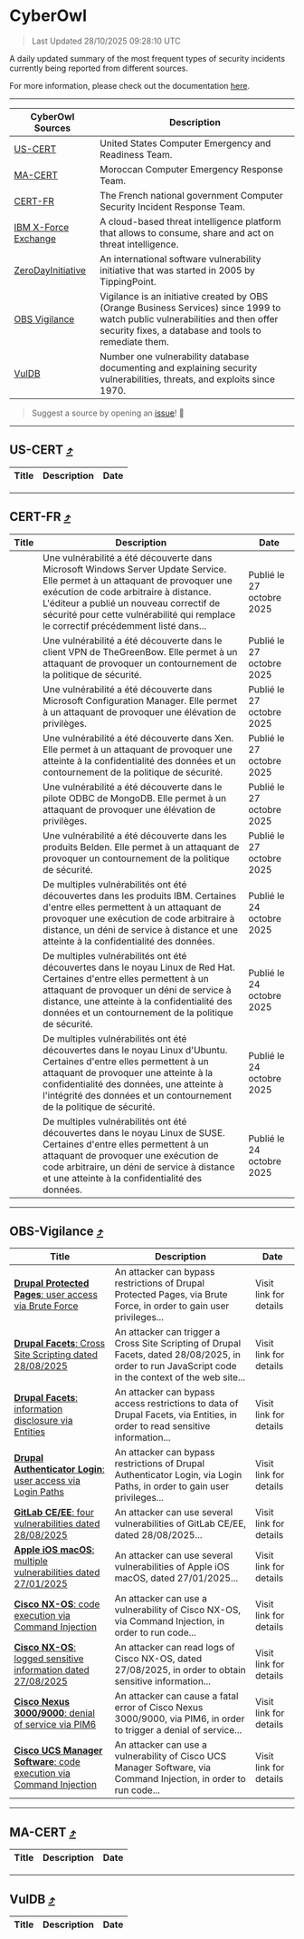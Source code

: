 
 <div id='top'></div>

# CyberOwl

 > Last Updated 28/10/2025 09:28:10 UTC
 
 A daily updated summary of the most frequent types of security incidents currently being reported from different sources.
 
 For more information, please check out the documentation [here](./docs/README.md).
 
 ---
 |CyberOwl Sources|Description|
 |---|---|
 |[US-CERT](#us-cert-arrow_heading_up)|United States Computer Emergency and Readiness Team.|
 |[MA-CERT](#ma-cert-arrow_heading_up)|Moroccan Computer Emergency Response Team.|
 |[CERT-FR](#cert-fr-arrow_heading_up)|The French national government Computer Security Incident Response Team.|
 |[IBM X-Force Exchange](#ibmcloud-arrow_heading_up)|A cloud-based threat intelligence platform that allows to consume, share and act on threat intelligence.|
 |[ZeroDayInitiative](#zerodayinitiative-arrow_heading_up)|An international software vulnerability initiative that was started in 2005 by TippingPoint.|
 |[OBS Vigilance](#obs-vigilance-arrow_heading_up)|Vigilance is an initiative created by OBS (Orange Business Services) since 1999 to watch public vulnerabilities and then offer security fixes, a database and tools to remediate them.|
 |[VulDB](#vuldb-arrow_heading_up)|Number one vulnerability database documenting and explaining security vulnerabilities, threats, and exploits since 1970.|
 
 > Suggest a source by opening an [issue](https://github.com/karimhabush/cyberowl/issues)! :raised_hands:
 ---

## US-CERT [:arrow_heading_up:](#cyberowl)

 |Title|Description|Date|
 |---|---|---|
 
 ---

## CERT-FR [:arrow_heading_up:](#cyberowl)

 |Title|Description|Date|
 |---|---|---|
 |[](https://www.cert.ssi.gouv.fr/avis/CERTFR-2025-AVI-0930/)|Une vulnérabilité a été découverte dans Microsoft Windows Server Update Service. Elle permet à un attaquant de provoquer une exécution de code arbitraire à distance. L'éditeur a publié un nouveau correctif de sécurité pour cette vulnérabilité qui remplace le correctif précédemment listé dans...|Publié le 27 octobre 2025|
 |[](https://www.cert.ssi.gouv.fr/avis/CERTFR-2025-AVI-0929/)|Une vulnérabilité a été découverte dans le client VPN de TheGreenBow. Elle permet à un attaquant de provoquer un contournement de la politique de sécurité.|Publié le 27 octobre 2025|
 |[](https://www.cert.ssi.gouv.fr/avis/CERTFR-2025-AVI-0928/)|Une vulnérabilité a été découverte dans Microsoft Configuration Manager. Elle permet à un attaquant de provoquer une élévation de privilèges.|Publié le 27 octobre 2025|
 |[](https://www.cert.ssi.gouv.fr/avis/CERTFR-2025-AVI-0927/)|Une vulnérabilité a été découverte dans Xen. Elle permet à un attaquant de provoquer une atteinte à la confidentialité des données et un contournement de la politique de sécurité.|Publié le 27 octobre 2025|
 |[](https://www.cert.ssi.gouv.fr/avis/CERTFR-2025-AVI-0926/)|Une vulnérabilité a été découverte dans le pilote ODBC de MongoDB. Elle permet à un attaquant de provoquer une élévation de privilèges.|Publié le 27 octobre 2025|
 |[](https://www.cert.ssi.gouv.fr/avis/CERTFR-2025-AVI-0925/)|Une vulnérabilité a été découverte dans les produits Belden. Elle permet à un attaquant de provoquer un contournement de la politique de sécurité.|Publié le 27 octobre 2025|
 |[](https://www.cert.ssi.gouv.fr/avis/CERTFR-2025-AVI-0924/)|De multiples vulnérabilités ont été découvertes dans les produits IBM. Certaines d'entre elles permettent à un attaquant de provoquer une exécution de code arbitraire à distance, un déni de service à distance et une atteinte à la confidentialité des données.|Publié le 24 octobre 2025|
 |[](https://www.cert.ssi.gouv.fr/avis/CERTFR-2025-AVI-0923/)|De multiples vulnérabilités ont été découvertes dans le noyau Linux de Red Hat. Certaines d'entre elles permettent à un attaquant de provoquer un déni de service à distance, une atteinte à la confidentialité des données et un contournement de la politique de sécurité.|Publié le 24 octobre 2025|
 |[](https://www.cert.ssi.gouv.fr/avis/CERTFR-2025-AVI-0922/)|De multiples vulnérabilités ont été découvertes dans le noyau Linux d'Ubuntu. Certaines d'entre elles permettent à un attaquant de provoquer une atteinte à la confidentialité des données, une atteinte à l'intégrité des données et un contournement de la politique de sécurité.|Publié le 24 octobre 2025|
 |[](https://www.cert.ssi.gouv.fr/avis/CERTFR-2025-AVI-0921/)|De multiples vulnérabilités ont été découvertes dans le noyau Linux de SUSE. Certaines d'entre elles permettent à un attaquant de provoquer une exécution de code arbitraire, un déni de service à distance et une atteinte à la confidentialité des données.|Publié le 24 octobre 2025|
 
 ---

## OBS-Vigilance [:arrow_heading_up:](#cyberowl)

 |Title|Description|Date|
 |---|---|---|
 |[<a href="https://vigilance.fr/vulnerability/Drupal-Protected-Pages-user-access-via-Brute-Force-48077" class="noirorange"><b>Drupal Protected Pages</b>: user access via Brute Force</a>](https://vigilance.fr/vulnerability/Drupal-Protected-Pages-user-access-via-Brute-Force-48077)|An attacker can bypass restrictions of Drupal Protected Pages, via Brute Force, in order to gain user privileges...|Visit link for details|
 |[<a href="https://vigilance.fr/vulnerability/Drupal-Facets-Cross-Site-Scripting-dated-28-08-2025-48076" class="noirorange"><b>Drupal Facets</b>: Cross Site Scripting dated 28/08/2025</a>](https://vigilance.fr/vulnerability/Drupal-Facets-Cross-Site-Scripting-dated-28-08-2025-48076)|An attacker can trigger a Cross Site Scripting of Drupal Facets, dated 28/08/2025, in order to run JavaScript code in the context of the web site...|Visit link for details|
 |[<a href="https://vigilance.fr/vulnerability/Drupal-Facets-information-disclosure-via-Entities-48075" class="noirorange"><b>Drupal Facets</b>: information disclosure via Entities</a>](https://vigilance.fr/vulnerability/Drupal-Facets-information-disclosure-via-Entities-48075)|An attacker can bypass access restrictions to data of Drupal Facets, via Entities, in order to read sensitive information...|Visit link for details|
 |[<a href="https://vigilance.fr/vulnerability/Drupal-Authenticator-Login-user-access-via-Login-Paths-48074" class="noirorange"><b>Drupal Authenticator Login</b>: user access via Login Paths</a>](https://vigilance.fr/vulnerability/Drupal-Authenticator-Login-user-access-via-Login-Paths-48074)|An attacker can bypass restrictions of Drupal Authenticator Login, via Login Paths, in order to gain user privileges...|Visit link for details|
 |[<a href="https://vigilance.fr/vulnerability/GitLab-CE-EE-four-vulnerabilities-dated-28-08-2025-48073" class="noirorange"><b>GitLab CE/EE</b>: four vulnerabilities dated 28/08/2025</a>](https://vigilance.fr/vulnerability/GitLab-CE-EE-four-vulnerabilities-dated-28-08-2025-48073)|An attacker can use several vulnerabilities of GitLab CE/EE, dated 28/08/2025...|Visit link for details|
 |[<a href="https://vigilance.fr/vulnerability/Apple-iOS-macOS-multiple-vulnerabilities-dated-27-01-2025-46209" class="noirorange"><b>Apple iOS  macOS</b>: multiple vulnerabilities dated 27/01/2025</a>](https://vigilance.fr/vulnerability/Apple-iOS-macOS-multiple-vulnerabilities-dated-27-01-2025-46209)|An attacker can use several vulnerabilities of Apple iOS  macOS, dated 27/01/2025...|Visit link for details|
 |[<a href="https://vigilance.fr/vulnerability/Cisco-NX-OS-code-execution-via-Command-Injection-48072" class="noirorange"><b>Cisco NX-OS</b>: code execution via Command Injection</a>](https://vigilance.fr/vulnerability/Cisco-NX-OS-code-execution-via-Command-Injection-48072)|An attacker can use a vulnerability of Cisco NX-OS, via Command Injection, in order to run code...|Visit link for details|
 |[<a href="https://vigilance.fr/vulnerability/Cisco-NX-OS-logged-sensitive-information-dated-27-08-2025-48071" class="noirorange"><b>Cisco NX-OS</b>: logged sensitive information dated 27/08/2025</a>](https://vigilance.fr/vulnerability/Cisco-NX-OS-logged-sensitive-information-dated-27-08-2025-48071)|An attacker can read logs of Cisco NX-OS, dated 27/08/2025, in order to obtain sensitive information...|Visit link for details|
 |[<a href="https://vigilance.fr/vulnerability/Cisco-Nexus-3000-9000-denial-of-service-via-PIM6-48070" class="noirorange"><b>Cisco Nexus 3000/9000</b>: denial of service via PIM6</a>](https://vigilance.fr/vulnerability/Cisco-Nexus-3000-9000-denial-of-service-via-PIM6-48070)|An attacker can cause a fatal error of Cisco Nexus 3000/9000, via PIM6, in order to trigger a denial of service...|Visit link for details|
 |[<a href="https://vigilance.fr/vulnerability/Cisco-UCS-Manager-Software-code-execution-via-Command-Injection-48069" class="noirorange"><b>Cisco UCS Manager Software</b>: code execution via Command Injection</a>](https://vigilance.fr/vulnerability/Cisco-UCS-Manager-Software-code-execution-via-Command-Injection-48069)|An attacker can use a vulnerability of Cisco UCS Manager Software, via Command Injection, in order to run code...|Visit link for details|
 
 ---

## MA-CERT [:arrow_heading_up:](#cyberowl)

 |Title|Description|Date|
 |---|---|---|
 
 ---

## VulDB [:arrow_heading_up:](#cyberowl)

 |Title|Description|Date|
 |---|---|---|
 